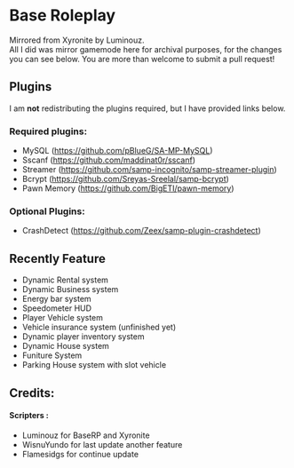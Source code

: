 # Base Roleplay

Mirrored from Xyronite by Luminouz.  
All I did was mirror gamemode here for archival purposes, for the changes you can see below.
You are more than welcome to submit a pull request!  

## Plugins
I am **not** redistributing the plugins required, but I have provided links below.  
### Required plugins:
* MySQL (https://github.com/pBlueG/SA-MP-MySQL)  
* Sscanf (https://github.com/maddinat0r/sscanf)  
* Streamer (https://github.com/samp-incognito/samp-streamer-plugin)  
* Bcrypt (https://github.com/Sreyas-Sreelal/samp-bcrypt)  
* Pawn Memory (https://github.com/BigETI/pawn-memory)

### Optional Plugins:
* CrashDetect (https://github.com/Zeex/samp-plugin-crashdetect)

## Recently Feature
* Dynamic Rental system
* Dynamic Business system
* Energy bar system
* Speedometer HUD
* Player Vehicle system
* Vehicle insurance system (unfinished yet)
* Dynamic player inventory system
* Dynamic House system 
* Funiture System
* Parking House system with slot vehicle

## Credits:  
#### Scripters :
* Luminouz for BaseRP and Xyronite
* WisnuYundo for last update another feature
* Flamesidgs for continue update